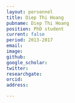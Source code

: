 ```yaml
---
layout: personnel
title: Diep Thi Hoang
pubname: Diep Thi Hoang 
position: PhD student
current: false
period: 2013-2017
email: 
image: 
github: 
google_scholar: 
twitter: 
researchgate: 
orcid: 
address: 

---
```

